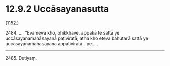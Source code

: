 

# 12.9.2 Uccāsayanasutta




(1152.)

2484\. …  “Evameva kho, bhikkhave, appakā te sattā ye uccāsayanamahāsayanā paṭiviratā; atha kho eteva bahutarā sattā ye uccāsayanamahāsayanā appaṭiviratā…pe… .

---

2485\. Dutiyaṃ.





